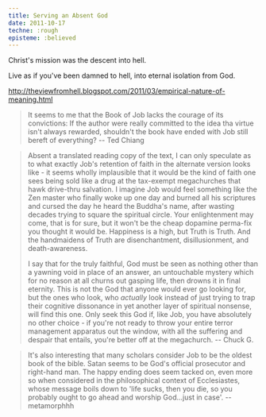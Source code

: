 ```yaml
---
title: Serving an Absent God
date: 2011-10-17
techne: :rough
episteme: :believed
---
```


Christ's mission was the descent into hell.

Live as if you've been damned to hell, into eternal isolation from God.

http://theviewfromhell.blogspot.com/2011/03/empirical-nature-of-meaning.html

> It seems to me that the Book of Job lacks the courage of its convictions:
> If the author were really committed to the idea tha virtue isn't always
> rewarded, shouldn't the book have ended with Job still bereft of everything?
> -- Ted Chiang

> Absent a translated reading copy of the text, I can only speculate as to what
> exactly Job's retention of faith in the alternate version looks like - it
> seems wholly implausible that it would be the kind of faith one sees being
> sold like a drug at the tax-exempt megachurches that hawk drive-thru
> salvation. I imagine Job would feel something like the Zen master who finally
> woke up one day and burned all his scriptures and cursed the day he heard the
> Buddha's name, after wasting decades trying to square the spiritual circle.
> Your enlightenment may come, that is for sure, but it won't be the cheap
> dopamine perma-fix you thought it would be. Happiness is a high, but Truth is
> Truth. And the handmaidens of Truth are disenchantment, disillusionment, and
> death-awareness.
>
> I say that for the truly faithful, God must be seen as nothing other than a
> yawning void in place of an answer, an untouchable mystery which for no reason
> at all churns out gasping life, then drowns it in final eternity. This is not
> the God that anyone would ever go looking for, but the ones who look, who
> *actually* look instead of just trying to trap their cognitive dissonance in
> yet another layer of spiritual nonsense, will find this one. Only seek this
> God if, like Job, you have absolutely no other choice - if you're not ready to
> throw your entire terror management apparatus out the window, with all the
> suffering and despair that entails, you're better off at the megachurch. 
> -- Chuck G.

> It's also interesting that many scholars consider Job to be the oldest book of
> the bible. Satan seems to be God's official prosecutor and right-hand man. The
> happy ending does seem tacked on, even more so when considered in the
> philosophical context of Ecclesiastes, whose message boils down to 'life
> sucks, then you die, so you probably ought to go ahead and worship God...just
> in case'. 
> -- metamorphhh
